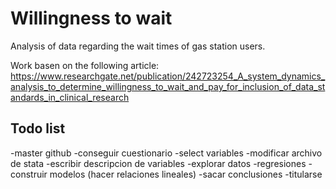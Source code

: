 # Willingness to wait
Analysis of data regarding the wait times of gas station users.

Work basen on the following article: <https://www.researchgate.net/publication/242723254_A_system_dynamics_analysis_to_determine_willingness_to_wait_and_pay_for_inclusion_of_data_standards_in_clinical_research>

## Todo list
-master github
-conseguir cuestionario
-select variables
-modificar archivo de stata
-escribir descripcion de variables
-explorar datos
-regresiones
-construir modelos (hacer relaciones lineales)
-sacar conclusiones 
-titularse

